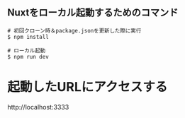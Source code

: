 ## Nuxtをローカル起動するためのコマンド
```
# 初回クローン時＆package.jsonを更新した際に実行
$ npm install

# ローカル起動
$ npm run dev
```

# 起動したURLにアクセスする
http://localhost:3333
